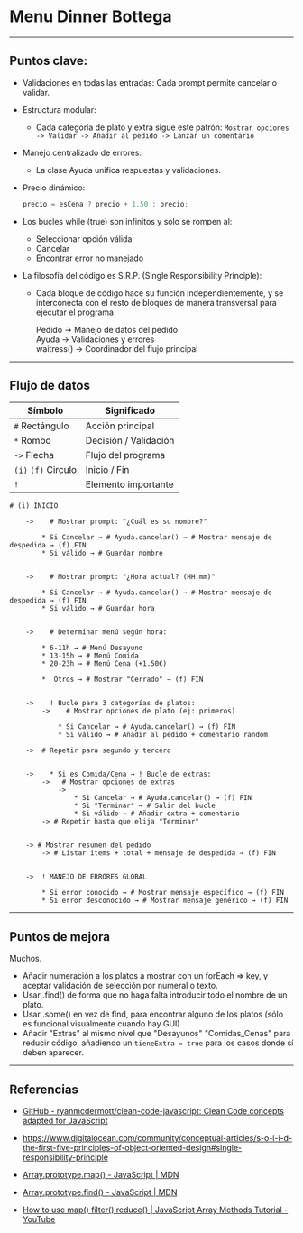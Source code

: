 # Menu Dinner Bottega

****
## Puntos clave:

- Validaciones en todas las entradas: Cada prompt permite cancelar o validar.

- Estructura modular:
  
  - Cada categoría de plato y extra sigue este patrón:
  ```Mostrar opciones -> Validar -> Añadir al pedido -> Lanzar un comentario```

- Manejo centralizado de errores:
  
  - La clase Ayuda unifica respuestas y validaciones.

- Precio dinámico:
  
  ```js
  precio = esCena ? precio + 1.50 : precio;
  ```

- Los bucles while (true) son infinitos y solo se rompen al:
  
  - Seleccionar opción válida
  - Cancelar
  - Encontrar error no manejado

- La filosofía del código es S.R.P. (Single Responsibility Principle):
  
  - Cada bloque de código hace su función independientemente, y se interconecta con el resto de bloques de manera transversal para ejecutar el programa
    
    Pedido ->       Manejo de datos del pedido  
    Ayuda ->        Validaciones y errores  
    waitress() ->   Coordinador del flujo principal  

***


## Flujo de datos

| **Símbolo**         | **Significado**       |
| ------------------- | --------------------- |
| `#`  Rectángulo     | Acción principal      |
| `*`  Rombo          | Decisión / Validación |
| `->` Flecha         | Flujo del programa    |
| `(i)` `(f)` Circulo | Inicio / Fin          |
| `!`                 | Elemento importante   |

```
# (i) INICIO

    ->    # Mostrar prompt: "¿Cuál es su nombre?"

        * Si Cancelar → # Ayuda.cancelar() → # Mostrar mensaje de despedida → (f) FIN
        * Si válido → # Guardar nombre


    ->    # Mostrar prompt: "¿Hora actual? (HH:mm)"

        * Si Cancelar → # Ayuda.cancelar() → # Mostrar mensaje de despedida → (f) FIN
        * Si válido → # Guardar hora


    ->    # Determinar menú según hora:

        * 6-11h → # Menú Desayuno
        * 13-15h → # Menú Comida
        * 20-23h → # Menú Cena (+1.50€)

        *  Otros → # Mostrar "Cerrado" → (f) FIN


    ->    ! Bucle para 3 categorías de platos:
        ->    # Mostrar opciones de plato (ej: primeros)

            * Si Cancelar → # Ayuda.cancelar() → (f) FIN
            * Si válido → # Añadir al pedido + comentario random

    ->  # Repetir para segundo y tercero


    ->    * Si es Comida/Cena → ! Bucle de extras:
        ->   # Mostrar opciones de extras
            ->
                * Si Cancelar → # Ayuda.cancelar() → (f) FIN
                * Si "Terminar" → # Salir del bucle
                * Si válido → # Añadir extra + comentario
        -> # Repetir hasta que elija "Terminar"


    -> # Mostrar resumen del pedido
        -> # Listar items + total + mensaje de despedida → (f) FIN


    ->  ! MANEJO DE ERRORES GLOBAL

        * Si error conocido → # Mostrar mensaje específico → (f) FIN
        * Si error desconocido → # Mostrar mensaje genérico → (f) FIN
```

***

## Puntos de mejora

Muchos. 
- Añadir numeración a los platos a mostrar con un forEach => key, y aceptar validación de selección por numeral o texto.
- Usar .find() de forma que no haga falta introducir todo el nombre de un plato.
- Usar .some() en vez de find, para encontrar alguno de los platos (sólo es funcional visualmente cuando hay GUI)
- Añadir "Extras" al mismo nivel que "Desayunos" "Comidas_Cenas" para reducir código, añadiendo un `tieneExtra = true` para los casos donde sí deben aparecer.

***

## Referencias

* [GitHub - ryanmcdermott/clean-code-javascript: Clean Code concepts adapted for JavaScript](https://github.com/ryanmcdermott/clean-code-javascript?tab=readme-ov-file#classes)

* https://www.digitalocean.com/community/conceptual-articles/s-o-l-i-d-the-first-five-principles-of-object-oriented-design#single-responsibility-principle

* [Array.prototype.map() - JavaScript | MDN](https://developer.mozilla.org/es/docs/Web/JavaScript/Reference/Global_Objects/Array/map)

* [Array.prototype.find() - JavaScript | MDN](https://developer.mozilla.org/es/docs/Web/JavaScript/Reference/Global_Objects/Array/find)

* [How to use map() filter() reduce() | JavaScript Array Methods Tutorial - YouTube](https://www.youtube.com/watch?v=PojpwEbOQJg)


